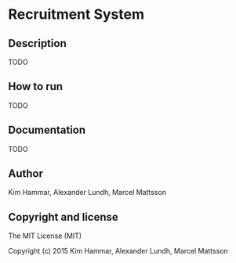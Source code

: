 # Recruitment System

## Description

TODO

## How to run

TODO

## Documentation

TODO

## Author

Kim Hammar, Alexander Lundh, Marcel Mattsson

## Copyright and license

The MIT License (MIT)

Copyright (c) 2015 Kim Hammar, Alexander Lundh, Marcel Mattsson